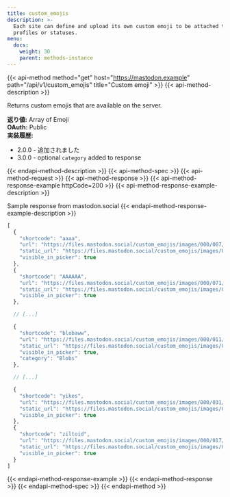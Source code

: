 ```yaml
---
title: custom_emojis
description: >-
  Each site can define and upload its own custom emoji to be attached to
  profiles or statuses.
menu:
  docs:
    weight: 30
    parent: methods-instance
---
```


{{< api-method method="get" host="https://mastodon.example" path="/api/v1/custom_emojis" title="Custom emoji" >}}
{{< api-method-description >}}

Returns custom emojis that are available on the server.

**返り値:** Array of Emoji\
**OAuth:** Public\
**実装履歴:**

- 2.0.0 - 追加されました
- 3.0.0 - optional `category` added to response

{{< endapi-method-description >}}
{{< api-method-spec >}}
{{< api-method-request >}}
{{< api-method-response >}}
{{< api-method-response-example httpCode=200 >}}
{{< api-method-response-example-description >}}

Sample response from mastodon.social
{{< endapi-method-response-example-description >}}


```javascript
[
  {
    "shortcode": "aaaa",
    "url": "https://files.mastodon.social/custom_emojis/images/000/007/118/original/aaaa.png",
    "static_url": "https://files.mastodon.social/custom_emojis/images/000/007/118/static/aaaa.png",
    "visible_in_picker": true
  },
  {
    "shortcode": "AAAAAA",
    "url": "https://files.mastodon.social/custom_emojis/images/000/071/387/original/AAAAAA.png",
    "static_url": "https://files.mastodon.social/custom_emojis/images/000/071/387/static/AAAAAA.png",
    "visible_in_picker": true
  },

  // [...]

  {
    "shortcode": "blobaww",
    "url": "https://files.mastodon.social/custom_emojis/images/000/011/739/original/blobaww.png",
    "static_url": "https://files.mastodon.social/custom_emojis/images/000/011/739/static/blobaww.png",
    "visible_in_picker": true,
    "category": "Blobs"
  },

  // [...]

  {
    "shortcode": "yikes",
    "url": "https://files.mastodon.social/custom_emojis/images/000/031/275/original/yikes.png",
    "static_url": "https://files.mastodon.social/custom_emojis/images/000/031/275/static/yikes.png",
    "visible_in_picker": true
  },
  {
    "shortcode": "ziltoid",
    "url": "https://files.mastodon.social/custom_emojis/images/000/017/094/original/05252745eb087806.png",
    "static_url": "https://files.mastodon.social/custom_emojis/images/000/017/094/static/05252745eb087806.png",
    "visible_in_picker": true
  }
]
```
{{< endapi-method-response-example >}}
{{< endapi-method-response >}}
{{< endapi-method-spec >}}
{{< endapi-method >}}


